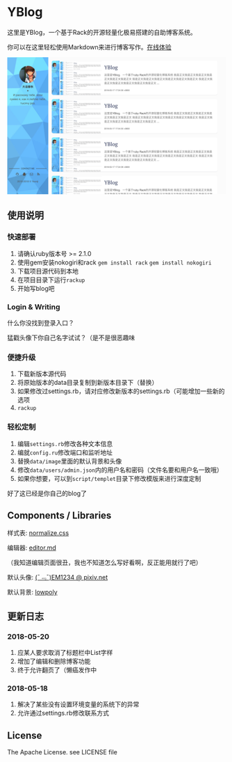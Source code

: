 # YBlog

这里是YBlog，一个基于Rack的开源轻量化极易搭建的自助博客系统。

你可以在这里轻松使用Markdown来进行博客写作。[在线体验](https://www.short-circuits.org/YBlog/try/)

![YBlog preview](./data/image/334EE631D3F6EEB0D1D288EEA6A95F7012680463.png)

## 使用说明

### 快速部署

1. 请确认ruby版本号 >= 2.1.0
2. 使用gem安装nokogiri和rack `gem install rack` `gem install nokogiri`
3. 下载项目源代码到本地
4. 在项目目录下运行`rackup`
5. 开始写blog吧

### Login & Writing

什么你没找到登录入口？

猛戳头像下你自己名字试试？（是不是很恶趣味

### 便捷升级

1. 下载新版本源代码
2. 将原始版本的data目录复制到新版本目录下（替换）
3. 如果修改过settings.rb，请对应修改新版本的settings.rb（可能增加一些新的选项
4. `rackup`

### 轻松定制
1. 编辑`settings.rb`修改各种文本信息
2. 编就`config.ru`修改端口和监听地址
3. 替换`data/image`里面的默认背景和头像
4. 修改`data/users/admin.json`内的用户名和密码（文件名要和用户名一致哦）
5. 如果你想要，可以到`script/templet`目录下修改模版来进行深度定制

好了这已经是你自己的blog了

## Components / Libraries

样式表: [normalize.css](https://github.com/necolas/normalize.css)

编辑器: [editor.md](https://github.com/pandao/editor.md)

（我知道编辑页面很丑，我也不知道怎么写好看啊，反正能用就行了吧）

默认头像: [(ˉ﹃ˉ)EM1234 @ pixiv.net](https://www.pixiv.net/member.php?id=8467971)

默认背景: [lowpoly](https://github.com/cojdev/lowpoly)

## 更新日志

### 2018-05-20

1. 应某人要求取消了标题栏中List字样
2. 增加了编辑和删除博客功能
3. 终于允许翻页了（懒癌发作中

### 2018-05-18

1. 解决了某些没有设置环境变量的系统下的异常
2. 允许通过settings.rb修改联系方式

## License

The Apache License. see LICENSE file
